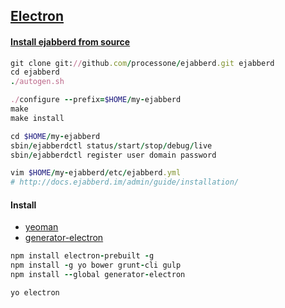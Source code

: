 ## [Electron](https://github.com/atom/electron)

#### [Install ejabberd from source](https://github.com/processone/ejabberd/wiki/Getting-started)

```ruby
git clone git://github.com/processone/ejabberd.git ejabberd
cd ejabberd
./autogen.sh

./configure --prefix=$HOME/my-ejabberd
make
make install

cd $HOME/my-ejabberd
sbin/ejabberdctl status/start/stop/debug/live
sbin/ejabberdctl register user domain password

vim $HOME/my-ejabberd/etc/ejabberd.yml
# http://docs.ejabberd.im/admin/guide/installation/
```

#### Install

* [yeoman](http://yeoman.io/learning/)
* [generator-electron](https://github.com/sindresorhus/generator-electron)

```ruby
npm install electron-prebuilt -g
npm install -g yo bower grunt-cli gulp
npm install --global generator-electron

yo electron
```
